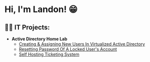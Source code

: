 <h1>Hi, I'm Landon! 😁

<h2>👨‍💻 IT Projects:</h2>

- <b>Active Directory Home Lab </b>
  - [Creating & Assigning New Users In Virtualized Active Directory](https://github.com/landonwatterson/ActiveDirectoryLab)
  - [Resetting Password Of A Locked User's Account](https://github.com/landonwatterson/Userlockoutlab)
  - [Self Hosting Ticketing System](https://github.com/landonwatterson/HomeTicketingLab)
<!--
**joshmadakor1/joshmadakor1** is a ✨ _special_ ✨ repository because its `README.md` (this file) appears on your GitHub profile.

Here are some ideas to get you started:

- 🔭 I’m currently working on ...
- 🌱 I’m currently learning ...
- 👯 I’m looking to collaborate on ...
- 🤔 I’m looking for help with ...
- 💬 Ask me about ...
- 📫 How to reach me: ...
- 😄 Pronouns: ...
- ⚡ Fun fact: ...
-->
